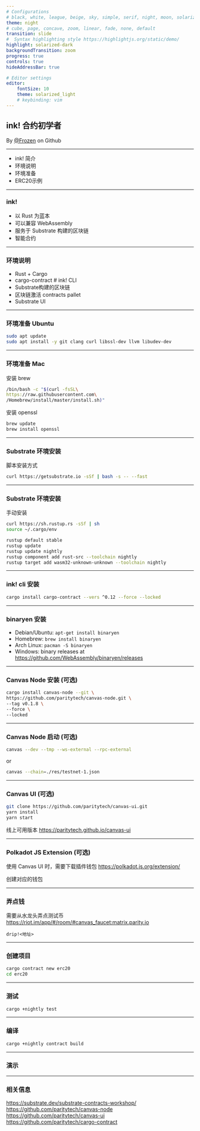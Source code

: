 ```yaml
---
# Configurations
# black, white, league, beige, sky, simple, serif, night, moon, solarized
theme: night
# cube, page, concave, zoom, linear, fade, none, default 
transition: slide
#  Syntax highlighting style https://highlightjs.org/static/demo/
highlight: solarized-dark
backgroundTransition: zoom
progress: true
controls: true
hideAddressBar: true

# Editor settings
editor:
    fontSize: 10
    theme: solarized_light
    # keybinding: vim
---
```




<!-- .slide: data-background="https://raw.githubusercontent.com/xrdavies/slides/main/20210523-8btc/bg_polkadot.png" -->

## ink! 合约初学者

By <a href="https://github.com/xrdavies" target="_blank" data-preview-link="false" >@Frozen</a> on Github

---
- ink! 简介
- 环境说明
- 环境准备
- ERC20示例

---
### ink!

- 以 Rust 为蓝本
- 可以兼容 WebAssembly
- 服务于 Substrate 构建的区块链
- 智能合约

---
### 环境说明

- Rust + Cargo
- cargo-contract # ink! CLI
- Substrate构建的区块链
- 区块链激活 contracts pallet
- Substrate UI

---
### 环境准备 Ubuntu
```bash
sudo apt update
sudo apt install -y git clang curl libssl-dev llvm libudev-dev
```

---
### 环境准备 Mac
安装 brew
```bash
/bin/bash -c "$(curl -fsSL\
https://raw.githubusercontent.com\
/Homebrew/install/master/install.sh)"
```

安装 openssl
```bash
brew update
brew install openssl
```

---
### Substrate 环境安装
脚本安装方式
```bash
curl https://getsubstrate.io -sSf | bash -s -- --fast
```

---
### Substrate 环境安装
手动安装
```bash
curl https://sh.rustup.rs -sSf | sh
source ~/.cargo/env

rustup default stable
rustup update
rustup update nightly
rustup component add rust-src --toolchain nightly
rustup target add wasm32-unknown-unknown --toolchain nightly
```

---
### ink! cli 安装

```bash
cargo install cargo-contract --vers ^0.12 --force --locked
```

---
### binaryen 安装

* Debian/Ubuntu: `apt-get install binaryen`
* Homebrew: `brew install binaryen`
* Arch Linux: `pacman -S binaryen`
* Windows: binary releases at https://github.com/WebAssembly/binaryen/releases

---
### Canvas Node 安装 (可选)

```bash
cargo install canvas-node --git \
https://github.com/paritytech/canvas-node.git \
--tag v0.1.8 \
--force \
--locked
```

---
### Canvas Node 启动 (可选)

```bash
canvas --dev --tmp --ws-external --rpc-external
```
or
```bash
canvas --chain=./res/testnet-1.json
```

---
### Canvas UI (可选)

```bash
git clone https://github.com/paritytech/canvas-ui.git
yarn install
yarn start
```

线上可用版本
https://paritytech.github.io/canvas-ui

---
### Polkadot JS Extension (可选)
使用 Canvas UI 时，需要下载插件钱包
https://polkadot.js.org/extension/

创建对应的钱包

---
### 弄点钱
需要从水龙头弄点测试币
https://riot.im/app/#/room/#canvas_faucet:matrix.parity.io

```
drip!<地址>
```

---
###  创建项目
```bash
cargo contract new erc20
cd erc20
```

---
### 测试
```bash
cargo +nightly test
```

---
### 编译
```bash
cargo +nightly contract build
```

---
### 演示


---
### 相关信息

https://substrate.dev/substrate-contracts-workshop/  
https://github.com/paritytech/canvas-node  
https://github.com/paritytech/canvas-ui  
https://github.com/paritytech/cargo-contract  